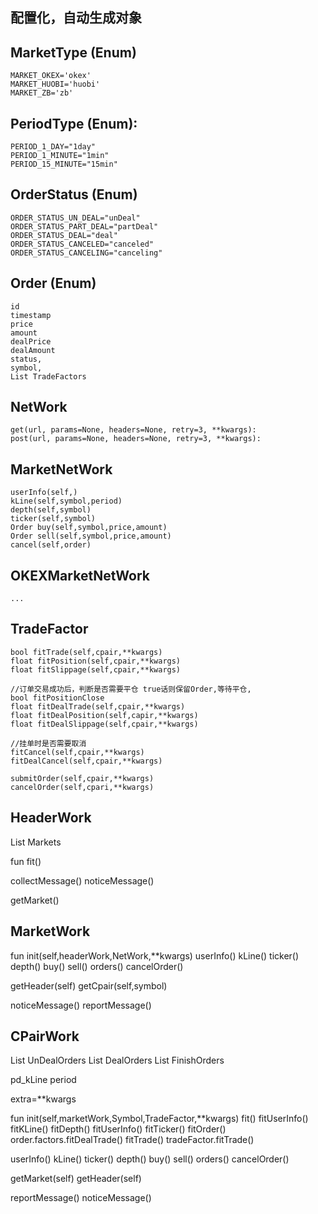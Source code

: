 ## 配置化，自动生成对象


## MarketType (Enum)
    MARKET_OKEX='okex'
    MARKET_HUOBI='huobi'
    MARKET_ZB='zb'

## PeriodType (Enum):
    PERIOD_1_DAY="1day"
    PERIOD_1_MINUTE="1min"
    PERIOD_15_MINUTE="15min"

## OrderStatus (Enum)
    ORDER_STATUS_UN_DEAL="unDeal"
    ORDER_STATUS_PART_DEAL="partDeal"
    ORDER_STATUS_DEAL="deal"
    ORDER_STATUS_CANCELED="canceled"
    ORDER_STATUS_CANCELING="canceling"

## Order (Enum)
    id
    timestamp
    price
    amount
    dealPrice
    dealAmount
    status,
    symbol,
    List TradeFactors

## NetWork
    get(url, params=None, headers=None, retry=3, **kwargs):
    post(url, params=None, headers=None, retry=3, **kwargs):
  
## MarketNetWork
    userInfo(self,)
    kLine(self,symbol,period)
    depth(self,symbol)
    ticker(self,symbol)
    Order buy(self,symbol,price,amount)
    Order sell(self,symbol,price,amount)
    cancel(self,order)

## OKEXMarketNetWork
    ...


## TradeFactor
    bool fitTrade(self,cpair,**kwargs)
    float fitPosition(self,cpair,**kwargs)
    float fitSlippage(self,cpair,**kwargs)

    //订单交易成功后，判断是否需要平仓 true话则保留Order,等待平仓,
    bool fitPositionClose
    float fitDealTrade(self,cpair,**kwargs)
    float fitDealPosition(self,capir,**kwargs)
    float fitDealSlippage(self,cpair,**kwargs)
    
    //挂单时是否需要取消
    fitCancel(self,cpair,**kwargs)
    fitDealCancel(self,cpair,**kwargs)

    submitOrder(self,cpair,**kwargs)
    cancelOrder(self,cpari,**kwargs)


## HeaderWork
List Markets

fun
fit()

collectMessage()
noticeMessage()

getMarket()

## MarketWork

fun
init(self,headerWork,NetWork,**kwargs)
userInfo()
kLine()
ticker()
depth()
buy()
sell()
orders()
cancelOrder()

getHeader(self)
getCpair(self,symbol)

noticeMessage()
reportMessage()

## CPairWork
List UnDealOrders
List DealOrders
List FinishOrders

pd_kLine
period

extra=**kwargs

fun
init(self,marketWork,Symbol,TradeFactor,**kwargs)
fit()
    fitUserInfo()
    fitKLine()
    fitDepth()
    fitUserInfo()
    fitTicker()
    fitOrder()
      order.factors.fitDealTrade()
    fitTrade()
      tradeFactor.fitTrade()

userInfo()
kLine()
ticker()
depth()
buy()
sell()
orders()
cancelOrder()

getMarket(self)
getHeader(self)

reportMessage()
noticeMessage()

